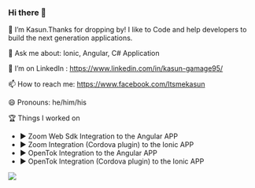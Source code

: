 ### Hi there 👋

🔭 I’m Kasun.Thanks for dropping by! I like to Code and help developers to build the next generation applications.

💬 Ask me about: Ionic, Angular, C# Application

🤔 I’m on LinkedIn : https://www.linkedin.com/in/kasun-gamage95/

📫 How to reach me: https://www.facebook.com/Itsmekasun

😄 Pronouns: he/him/his

🏆 Things I worked on

- ▶ Zoom Web Sdk Integration to the Angular APP
- ▶ Zoom Integration (Cordova plugin) to the Ionic APP
- ▶ OpenTok Integration to the Angular APP
- ▶ OpenTok Integration (Cordova plugin) to the Ionic APP

![](https://media3.giphy.com/media/du3J3cXyzhj75IOgvA/giphy.gif)
